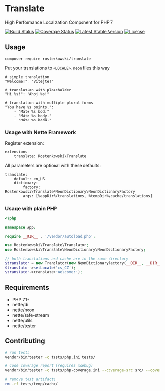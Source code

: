 # Translate 

High Performance Localization Component for PHP 7

[![Build Status](https://travis-ci.org/rostenkowski/translate.svg?branch=master)](https://travis-ci.org/rostenkowski/translate)
[![Coverage Status](https://coveralls.io/repos/github/rostenkowski/translate/badge.svg)](https://coveralls.io/github/rostenkowski/translate)
[![Latest Stable Version](https://poser.pugx.org/rostenkowski/translate/v/stable)](https://github.com/rostenkowski/translate/releases)
[![License](https://img.shields.io/badge/license-New%20BSD-blue.svg)](https://github.com/rostenkowski/translate/blob/master/LICENSE)


## Usage

```bash
composer require rostenkowski/translate
```

Put your translations to `<LOCALE>.neon` files this way: 

```neon
# simple translation
"Welcome!": "Vítejte!"

# translation with placeholder
"Hi %s!": "Ahoj %s!" 

# translation with multiple plural forms
"You have %s points.": 
	- "Máte %s bod."
	- "Máte %s body."
	- "Máte %s bodů."
```


### Usage with Nette Framework

Register extension:
```neon
extensions:
	translate: Rostenkowski\Translate
```
All parameters are optional with these defaults:
```neon
translate:
	default: en_US
	dictionary: 
		factory: Rostenkowski\Translate\NeonDictionary\NeonDictionaryFactory
		args: [%appDir%/translations, %tempDir%/cache/translations]
```


### Usage with plain PHP

```php
<?php

namespace App;

require __DIR__ . '/vendor/autoload.php';

use Rostenkowski\Translate\Translator;
use Rostenkowski\Translate\NeonDictionary\NeonDictionaryFactory;

// both translations and cache are in the same directory
$translator = new Translator(new NeonDictionaryFactory(__DIR__, __DIR__));
$translator->setLocale('cs_CZ');
$translator->translate('Welcome!');
```


## Requirements

- PHP 7.1+
- nette/di
- nette/neon
- nette/safe-stream
- nette/utils
- nette/tester


## Contributing

```bash
# run tests
vendor/bin/tester -c tests/php.ini tests/

# code coverage report (requires xdebug)
vendor/bin/tester -c tests/php-coverage.ini --coverage-src src/ --coverage ~/coverage-report.html tests/  

# remove test artifacts
rm -rf tests/temp/cache/
```
